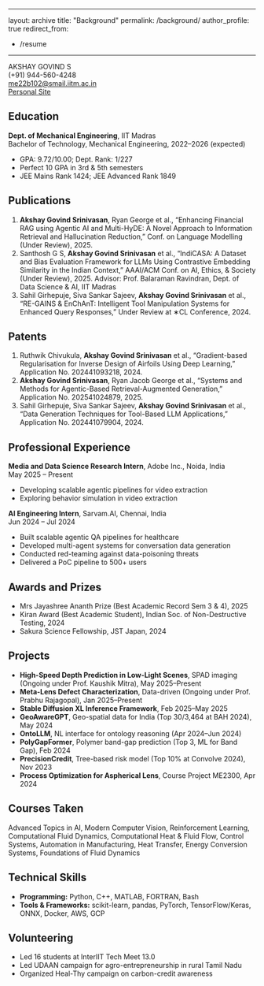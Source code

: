 
---
layout: archive
title: "Background"
permalink: /background/
author_profile: true
redirect_from:
  - /resume
---

AKSHAY GOVIND S  
(+91) 944-560-4248  
me22b102@smail.iitm.ac.in  
[Personal Site](https://tensorteen.github.io/)  

## Education  
**Dept. of Mechanical Engineering**, IIT Madras  
Bachelor of Technology, Mechanical Engineering, 2022–2026 (expected)  
- GPA: 9.72/10.00; Dept. Rank: 1/227  
- Perfect 10 GPA in 3rd & 5th semesters  
- JEE Mains Rank 1424; JEE Advanced Rank 1849  

## Publications  
1. **Akshay Govind Srinivasan**, Ryan George et al., “Enhancing Financial RAG using Agentic AI and Multi-HyDE: A Novel Approach to Information Retrieval and Hallucination Reduction,” Conf. on Language Modelling (Under Review), 2025.  
2. Santhosh G S, **Akshay Govind Srinivasan** et al., “IndiCASA: A Dataset and Bias Evaluation Framework for LLMs Using Contrastive Embedding Similarity in the Indian Context,” AAAI/ACM Conf. on AI, Ethics, & Society (Under Review), 2025. Advisor: Prof. Balaraman Ravindran, Dept. of Data Science & AI, IIT Madras  
3. Sahil Girhepuje, Siva Sankar Sajeev, **Akshay Govind Srinivasan** et al., “RE-GAINS & EnChAnT: Intelligent Tool Manipulation Systems for Enhanced Query Responses,” Under Review at ∗CL Conference, 2024.  
 

## Patents  
1. Ruthwik Chivukula, **Akshay Govind Srinivasan** et al., “Gradient-based Regularisation for Inverse Design of Airfoils Using Deep Learning,” Application No. 202441093218, 2024.  
2. **Akshay Govind Srinivasan**, Ryan Jacob George et al., “Systems and Methods for Agentic-Based Retrieval-Augmented Generation,” Application No. 202541024879, 2025.  
3. Sahil Girhepuje, Siva Sankar Sajeev, **Akshay Govind Srinivasan** et al., “Data Generation Techniques for Tool-Based LLM Applications,” Application No. 202441079904, 2024.  

## Professional Experience  
**Media and Data Science Research Intern**, Adobe Inc., Noida, India  
May 2025 – Present  
- Developing scalable agentic pipelines for video extraction  
- Exploring behavior simulation in video extraction  

**AI Engineering Intern**, Sarvam.AI, Chennai, India  
Jun 2024 – Jul 2024  
- Built scalable agentic QA pipelines for healthcare  
- Developed multi-agent systems for conversation data generation  
- Conducted red-teaming against data-poisoning threats  
- Delivered a PoC pipeline to 500+ users  

## Awards and Prizes  
- Mrs Jayashree Ananth Prize (Best Academic Record Sem 3 & 4), 2025  
- Kiran Award (Best Academic Student), Indian Soc. of Non-Destructive Testing, 2024  
- Sakura Science Fellowship, JST Japan, 2024  

## Projects  
- **High-Speed Depth Prediction in Low-Light Scenes**, SPAD imaging (Ongoing under Prof. Kaushik Mitra), May 2025–Present  
- **Meta-Lens Defect Characterization**, Data-driven (Ongoing under Prof. Prabhu Rajagopal), Jan 2025–Present  
- **Stable Diffusion XL Inference Framework**, Feb 2025–May 2025  
- **GeoAwareGPT**, Geo-spatial data for India (Top 30/3,464 at BAH 2024), May 2024  
- **OntoLLM**, NL interface for ontology reasoning (Apr 2024–Jun 2024)  
- **PolyGapFormer**, Polymer band-gap prediction (Top 3, ML for Band Gap), Feb 2024  
- **PrecisionCredit**, Tree-based risk model (Top 10% at Convolve 2024), Nov 2023  
- **Process Optimization for Aspherical Lens**, Course Project ME2300, Apr 2024  

## Courses Taken  
Advanced Topics in AI, Modern Computer Vision, Reinforcement Learning, Computational Fluid Dynamics, Computational Heat & Fluid Flow, Control Systems, Automation in Manufacturing, Heat Transfer, Energy Conversion Systems, Foundations of Fluid Dynamics  

## Technical Skills  
- **Programming:** Python, C++, MATLAB, FORTRAN, Bash  
- **Tools & Frameworks:** scikit-learn, pandas, PyTorch, TensorFlow/Keras, ONNX, Docker, AWS, GCP  

## Volunteering  
- Led 16 students at InterIIT Tech Meet 13.0  
- Led UDAAN campaign for agro-entrepreneurship in rural Tamil Nadu  
- Organized Heal-Thy campaign on carbon-credit awareness 
